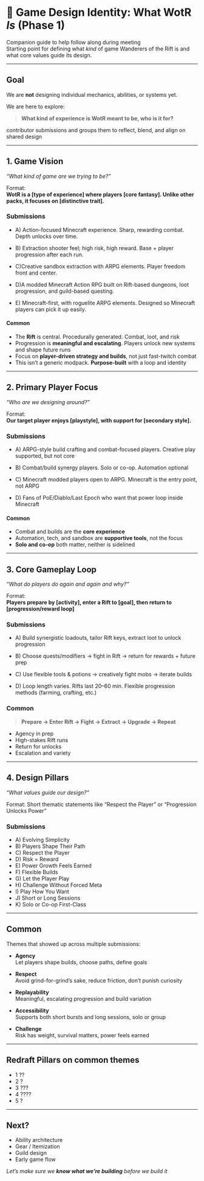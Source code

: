 # 🧾 Game Design Identity: What WotR *Is* (Phase 1)

Companion guide to help follow along during meeting  
Starting point for defining what *kind* of game Wanderers of the Rift is and what core values guide its design.

---

## Goal

We are **not** designing individual mechanics, abilities, or systems yet.

We are here to explore:

> **What kind of experience is WotR meant to be, who is it for?**

contributor submissions and groups them to reflect, blend, and align on shared design

---

## 1. Game Vision
*“What kind of game are we trying to be?”*

Format:  
**WotR is a [type of experience] where players [core fantasy]. Unlike other packs, it focuses on [distinctive trait].**

### Submissions

- A) Action-focused Minecraft experience. Sharp, rewarding combat. Depth unlocks over time.

- B) Extraction shooter feel; high risk, high reward. Base + player progression after each run.

- C)Creative sandbox extraction with ARPG elements. Player freedom front and center.

- D)A modded Minecraft Action RPG built on Rift-based dungeons, loot progression, and guild-based questing.

- E) Minecraft-first, with roguelite ARPG elements. Designed so Minecraft players can pick it up easily.

#### Common

- The **Rift** is central. Procedurally generated. Combat, loot, and risk
- Progression is **meaningful and escalating**. Players unlock new systems and shape future runs
- Focus on **player-driven strategy and builds**, not just fast-twitch combat
- This isn’t a generic modpack. **Purpose-built** with a loop and identity

---

## 2. Primary Player Focus
*“Who are we designing around?”*

Format:  
**Our target player enjoys [playstyle], with support for [secondary style].**

### Submissions

- A) ARPG-style build crafting and combat-focused players. Creative play supported, but not core

- B) Combat/build synergy players. Solo or co-op. Automation optional

- C) Minecraft modded players open to ARPG. Minecraft is the entry point, not ARPG

- D) Fans of PoE/Diablo/Last Epoch who want that power loop inside Minecraft

#### Common

- Combat and builds are the **core experience**
- Automation, tech, and sandbox are **supportive tools**, not the focus
- **Solo and co-op** both matter, neither is sidelined

---

## 3. Core Gameplay Loop
*“What do players do again and again and why?”*

Format:  
**Players prepare by [activity], enter a Rift to [goal], then return to [progression/reward loop]**

### Submissions

- A) Build synergistic loadouts, tailor Rift keys, extract loot to unlock progression

- B) Choose quests/modifiers → fight in Rift → return for rewards + future prep

- C) Use flexible tools & potions → creatively fight mobs → iterate builds

- D) Loop length varies. Rifts last 20–60 min. Flexible progression methods (farming, crafting, etc.)

### Common

> **Prepare → Enter Rift → Fight → Extract → Upgrade → Repeat**
- Agency in prep
- High-stakes Rift runs
- Return for unlocks
- Escalation and variety

---

## 4. Design Pillars
*“What values guide our design?”*

Format: Short thematic statements like “Respect the Player” or “Progression Unlocks Power”

### Submissions

- A) Evolving Simplicity  
- B) Players Shape Their Path  
- C) Respect the Player
- D) Risk = Reward  
- E) Power Growth Feels Earned  
- F) Flexible Builds
- G) Let the Player Play
- H) Challenge Without Forced Meta
- I) Play How You Want  
- J) Short or Long Sessions  
- K) Solo or Co-op First-Class

---

## Common
Themes that showed up across multiple submissions:

- **Agency**  
  Let players shape builds, choose paths, define goals

- **Respect**  
  Avoid grind-for-grind’s sake, reduce friction, don’t punish curiosity

- **Replayability**  
  Meaningful, escalating progression and build variation

- **Accessibility**  
  Supports both short bursts and long sessions, solo or group

- **Challenge**  
  Risk has weight, survival matters, power feels earned

---

## Redraft Pillars on common themes

- 1 ??
- 2 ?
- 3 ???
- 4 ????
- 5 ?

---

## Next?

- Ability architecture
- Gear / Itemization
- Guild design
- Early game flow

*Let’s make sure we **know what we’re building** before we build it*